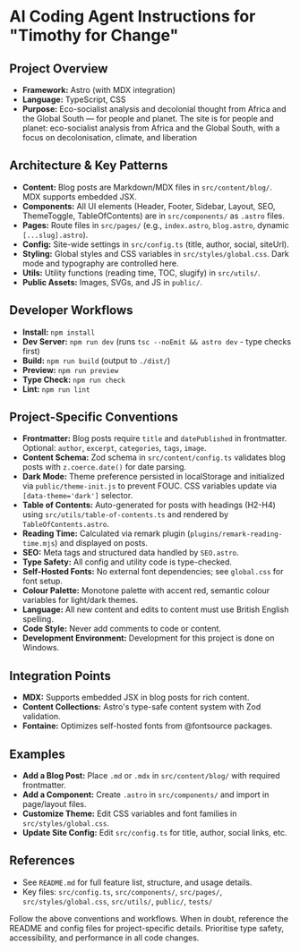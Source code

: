 # AI Coding Agent Instructions for "Timothy for Change"

## Project Overview

- **Framework:** Astro (with MDX integration)
- **Language:** TypeScript, CSS
- **Purpose:** Eco-socialist analysis and decolonial thought from Africa and the Global South — for people and planet. The site is for people and planet: eco-socialist analysis from Africa and the Global South, with a focus on decolonisation, climate, and liberation

## Architecture & Key Patterns

- **Content:** Blog posts are Markdown/MDX files in `src/content/blog/`. MDX supports embedded JSX.
- **Components:** All UI elements (Header, Footer, Sidebar, Layout, SEO, ThemeToggle, TableOfContents) are in `src/components/` as `.astro` files.
- **Pages:** Route files in `src/pages/` (e.g., `index.astro`, `blog.astro`, dynamic `[...slug].astro`).
- **Config:** Site-wide settings in `src/config.ts` (title, author, social, siteUrl).
- **Styling:** Global styles and CSS variables in `src/styles/global.css`. Dark mode and typography are controlled here.
- **Utils:** Utility functions (reading time, TOC, slugify) in `src/utils/`.
- **Public Assets:** Images, SVGs, and JS in `public/`.

## Developer Workflows

- **Install:** `npm install`
- **Dev Server:** `npm run dev` (runs `tsc --noEmit && astro dev` - type checks first)
- **Build:** `npm run build` (output to `./dist/`)
- **Preview:** `npm run preview`
- **Type Check:** `npm run check`
- **Lint:** `npm run lint`

## Project-Specific Conventions

- **Frontmatter:** Blog posts require `title` and `datePublished` in frontmatter. Optional: `author`, `excerpt`, `categories`, `tags`, `image`.
- **Content Schema:** Zod schema in `src/content/config.ts` validates blog posts with `z.coerce.date()` for date parsing.
- **Dark Mode:** Theme preference persisted in localStorage and initialized via `public/theme-init.js` to prevent FOUC. CSS variables update via `[data-theme='dark']` selector.
- **Table of Contents:** Auto-generated for posts with headings (H2-H4) using `src/utils/table-of-contents.ts` and rendered by `TableOfContents.astro`.
- **Reading Time:** Calculated via remark plugin (`plugins/remark-reading-time.mjs`) and displayed on posts.
- **SEO:** Meta tags and structured data handled by `SEO.astro`.
- **Type Safety:** All config and utility code is type-checked.
- **Self-Hosted Fonts:** No external font dependencies; see `global.css` for font setup.
- **Colour Palette:** Monotone palette with accent red, semantic colour variables for light/dark themes.
- **Language:** All new content and edits to content must use British English spelling.
- **Code Style:** Never add comments to code or content.
- **Development Environment:** Development for this project is done on Windows.

## Integration Points

- **MDX:** Supports embedded JSX in blog posts for rich content.
- **Content Collections:** Astro's type-safe content system with Zod validation.
- **Fontaine:** Optimizes self-hosted fonts from @fontsource packages.

## Examples

- **Add a Blog Post:** Place `.md` or `.mdx` in `src/content/blog/` with required frontmatter.
- **Add a Component:** Create `.astro` in `src/components/` and import in page/layout files.
- **Customize Theme:** Edit CSS variables and font families in `src/styles/global.css`.
- **Update Site Config:** Edit `src/config.ts` for title, author, social links, etc.

## References

- See `README.md` for full feature list, structure, and usage details.
- Key files: `src/config.ts`, `src/components/`, `src/pages/`, `src/styles/global.css`, `src/utils/`, `public/`, `tests/`

Follow the above conventions and workflows. When in doubt, reference the README and config files for project-specific details. Prioritise type safety, accessibility, and performance in all code changes.
